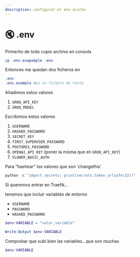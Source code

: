 ```yaml
---
description: configurar el env oculto
---
```


# 🔇 .env

Primerito de todo copio archivo en consola&#x20;

```powershell
cp .env.exapomple .env
```

Entonces me quedan dos ficheros en&#x20;

```powershell
.env
.env.example #es un fichero de texto 
```

Añadimos estos valores

1. `GROQ_API_KEY`
2. `GROQ_MODEL`

Escribimos estos valores

1. `USERNAME`
2. `HASHED_PASSWORD`&#x20;
3. `SECRET_KEY`
4. `FIRST_SUPERUSER_PASSWORD`
5. `POSTGRES_PASSWORD`
6. `OPENAI_API_KEY` (poner la misma que en `GROQ_API_KEY`)
7. `FLOWER_BASIC_AUTH`

Para "hashear" los valores que son 'changethis'

```powershell
python -c "import secrets; print(secrets.token_urlsafe(32))"
```

Si queremos entrar en Traefik...

tenemos que incluir variables de entorno

* `USERNAME`
* `PASSWORD`
* `HASHED_PASSWORD`&#x20;

```powershell
$env:VARIABLE = "valor_variable"
```

```powershell
Write-Output $env:VARIABLE
```

Comprobar que subí bien las variables...que son muchas

```powershell
$env:VARIABLE
```
